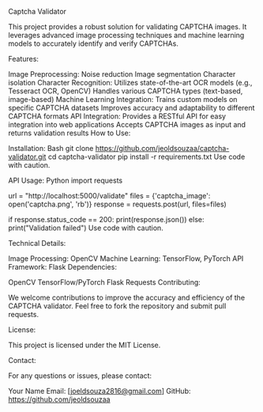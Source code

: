 Captcha Validator

This project provides a robust solution for validating CAPTCHA images. It leverages advanced image processing techniques and machine learning models to accurately identify and verify CAPTCHAs.

Features:

Image Preprocessing:
Noise reduction
Image segmentation
Character isolation
Character Recognition:
Utilizes state-of-the-art OCR models (e.g., Tesseract OCR, OpenCV)
Handles various CAPTCHA types (text-based, image-based)
Machine Learning Integration:
Trains custom models on specific CAPTCHA datasets
Improves accuracy and adaptability to different CAPTCHA formats
API Integration:
Provides a RESTful API for easy integration into web applications
Accepts CAPTCHA images as input and returns validation results
How to Use:

Installation:
Bash
git clone https://github.com/jeoldsouzaa/captcha-validator.git
cd captcha-validator
pip install -r requirements.txt
Use code with caution.

API Usage:
Python
import requests

url = "http://localhost:5000/validate"
files = {'captcha_image': open('captcha.png', 'rb')}
response = requests.post(url, files=files)

if response.status_code == 200:
    print(response.json())
else:
    print("Validation failed")
Use code with caution.

Technical Details:

Image Processing: OpenCV
Machine Learning: TensorFlow, PyTorch
API Framework: Flask
Dependencies:

OpenCV
TensorFlow/PyTorch
Flask
Requests
Contributing:

We welcome contributions to improve the accuracy and efficiency of the CAPTCHA validator. Feel free to fork the repository and submit pull requests.

License:

This project is licensed under the MIT License.

Contact:

For any questions or issues, please contact:   

Your Name
Email: [joeldsouza2816@gmail.com]
GitHub: https://github.com/jeoldsouzaa
